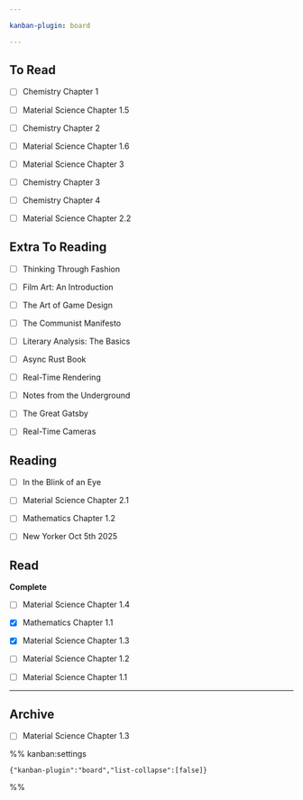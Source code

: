 ```yaml
---

kanban-plugin: board

---
```


## To Read

- [ ] Chemistry Chapter 1
- [ ] Material Science Chapter 1.5
- [ ] Chemistry Chapter 2
- [ ] Material Science Chapter 1.6
- [ ] Material Science Chapter 3
- [ ] Chemistry Chapter 3
- [ ] Chemistry Chapter 4
- [ ] Material Science Chapter 2.2


## Extra To Reading

- [ ] Thinking Through Fashion
- [ ] Film Art: An Introduction
- [ ] The Art of Game Design
- [ ] The Communist Manifesto
- [ ] Literary Analysis: The Basics
- [ ] Async Rust Book
- [ ] Real-Time Rendering
- [ ] Notes from the Underground
- [ ] The Great Gatsby
- [ ] Real-Time Cameras


## Reading

- [ ] In the Blink of an Eye
- [ ] Material Science Chapter 2.1
- [ ] Mathematics Chapter 1.2
- [ ] New Yorker Oct 5th 2025


## Read

**Complete**
- [ ] Material Science Chapter 1.4
- [x] Mathematics Chapter 1.1
- [x] Material Science Chapter 1.3
- [ ] Material Science Chapter 1.2
- [ ] Material Science Chapter 1.1


***

## Archive

- [ ] Material Science Chapter 1.3

%% kanban:settings
```
{"kanban-plugin":"board","list-collapse":[false]}
```
%%